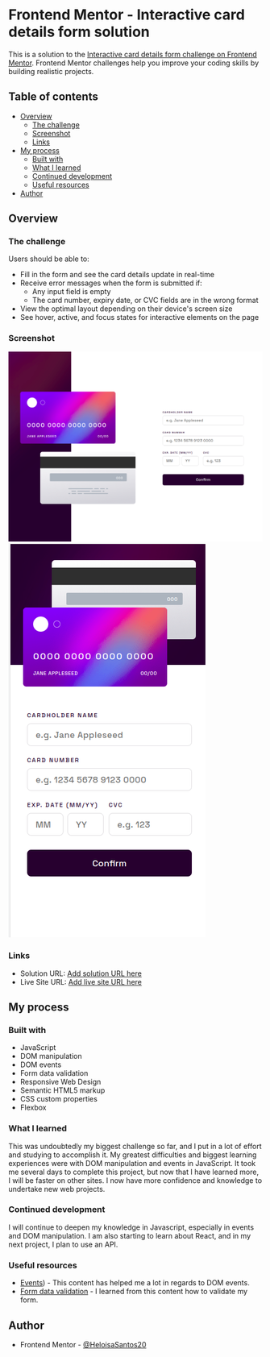 # Frontend Mentor - Interactive card details form solution

This is a solution to the [Interactive card details form challenge on Frontend Mentor](https://www.frontendmentor.io/challenges/interactive-card-details-form-XpS8cKZDWw). Frontend Mentor challenges help you improve your coding skills by building realistic projects. 

## Table of contents

- [Overview](#overview)
  - [The challenge](#the-challenge)
  - [Screenshot](#screenshot)
  - [Links](#links)
- [My process](#my-process)
  - [Built with](#built-with)
  - [What I learned](#what-i-learned)
  - [Continued development](#continued-development)
  - [Useful resources](#useful-resources)
- [Author](#author)


## Overview

### The challenge

Users should be able to:

- Fill in the form and see the card details update in real-time
- Receive error messages when the form is submitted if:
  - Any input field is empty
  - The card number, expiry date, or CVC fields are in the wrong format
- View the optimal layout depending on their device's screen size
- See hover, active, and focus states for interactive elements on the page

### Screenshot

![](resultadoFinal.png)
![](mobile.png)

### Links

- Solution URL: [Add solution URL here](https://github.com/HeloisaSantos20/desafiosFrontendMentor/tree/main/InteractiveCardDetailsForm)
- Live Site URL: [Add live site URL here](https://heloisasantos20.github.io/desafiosFrontendMentor/InteractiveCardDetailsForm/)

## My process

### Built with

- JavaScript 
- DOM manipulation
- DOM events
- Form data validation
- Responsive Web Design
- Semantic HTML5 markup
- CSS custom properties
- Flexbox

### What I learned

This was undoubtedly my biggest challenge so far, and I put in a lot of effort and studying to accomplish it. My greatest difficulties and biggest learning experiences were with DOM manipulation and events in JavaScript. It took me several days to complete this project, but now that I have learned more, I will be faster on other sites. I now have more confidence and knowledge to undertake new web projects.

### Continued development

I will continue to deepen my knowledge in Javascript, especially in events and DOM manipulation. I am also starting to learn about React, and in my next project, I plan to use an API.

### Useful resources

- [Events](https://developer.mozilla.org/pt-BR/docs/Learn/JavaScript/Building_blocks/Events)) - This content has helped me a lot in regards to DOM events.
- [Form data validation](https://developer.mozilla.org/pt-BR/docs/Learn/Forms/Form_validation) - I learned from this content how to validate my form.



## Author

- Frontend Mentor - [@HeloisaSantos20](https://www.frontendmentor.io/profile/HeloisaSantos20)


